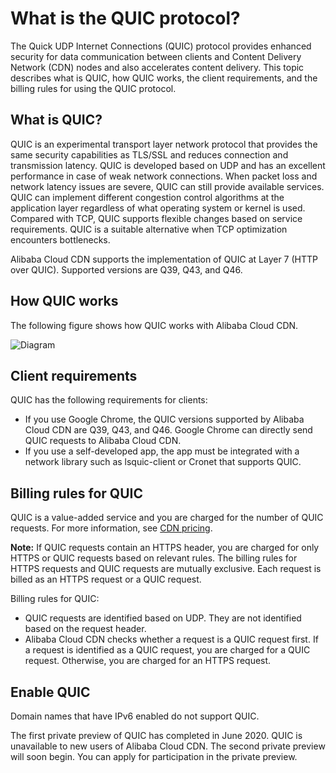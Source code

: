 # What is the QUIC protocol?

The Quick UDP Internet Connections \(QUIC\) protocol provides enhanced security for data communication between clients and Content Delivery Network \(CDN\) nodes and also accelerates content delivery. This topic describes what is QUIC, how QUIC works, the client requirements, and the billing rules for using the QUIC protocol.

## What is QUIC?

QUIC is an experimental transport layer network protocol that provides the same security capabilities as TLS/SSL and reduces connection and transmission latency. QUIC is developed based on UDP and has an excellent performance in case of weak network connections. When packet loss and network latency issues are severe, QUIC can still provide available services. QUIC can implement different congestion control algorithms at the application layer regardless of what operating system or kernel is used. Compared with TCP, QUIC supports flexible changes based on service requirements. QUIC is a suitable alternative when TCP optimization encounters bottlenecks.

Alibaba Cloud CDN supports the implementation of QUIC at Layer 7 \(HTTP over QUIC\). Supported versions are Q39, Q43, and Q46.

## How QUIC works

The following figure shows how QUIC works with Alibaba Cloud CDN.

![Diagram](https://static-aliyun-doc.oss-accelerate.aliyuncs.com/assets/img/en-US/5163723061/p54879.png)

## Client requirements

QUIC has the following requirements for clients:

-   If you use Google Chrome, the QUIC versions supported by Alibaba Cloud CDN are Q39, Q43, and Q46. Google Chrome can directly send QUIC requests to Alibaba Cloud CDN.
-   If you use a self-developed app, the app must be integrated with a network library such as lsquic-client or Cronet that supports QUIC.

## Billing rules for QUIC

QUIC is a value-added service and you are charged for the number of QUIC requests. For more information, see [CDN pricing](https://www.alibabacloud.com/product/cdn/pricing).

**Note:** If QUIC requests contain an HTTPS header, you are charged for only HTTPS or QUIC requests based on relevant rules. The billing rules for HTTPS requests and QUIC requests are mutually exclusive. Each request is billed as an HTTPS request or a QUIC request.

Billing rules for QUIC:

-   QUIC requests are identified based on UDP. They are not identified based on the request header.
-   Alibaba Cloud CDN checks whether a request is a QUIC request first. If a request is identified as a QUIC request, you are charged for a QUIC request. Otherwise, you are charged for an HTTPS request.

## Enable QUIC

Domain names that have IPv6 enabled do not support QUIC.

The first private preview of QUIC has completed in June 2020. QUIC is unavailable to new users of Alibaba Cloud CDN. The second private preview will soon begin. You can apply for participation in the private preview.


